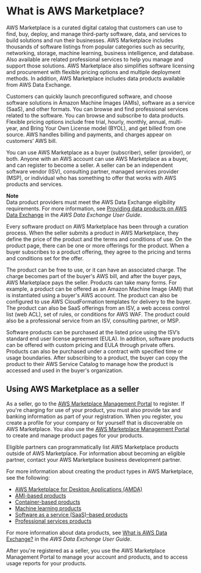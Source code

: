 # What is AWS Marketplace?<a name="what-is-marketplace"></a>

AWS Marketplace is a curated digital catalog that customers can use to find, buy, deploy, and manage third\-party software, data, and services to build solutions and run their businesses\. AWS Marketplace includes thousands of software listings from popular categories such as security, networking, storage, machine learning, business intelligence, and database\. Also available are related professional services to help you manage and support those solutions\. AWS Marketplace also simplifies software licensing and procurement with flexible pricing options and multiple deployment methods\. In addition, AWS Marketplace includes data products available from AWS Data Exchange\.

Customers can quickly launch preconfigured software, and choose software solutions in Amazon Machine Images \(AMIs\), software as a service \(SaaS\), and other formats\. You can browse and find professional services related to the software\. You can browse and subscribe to data products\. Flexible pricing options include free trial, hourly, monthly, annual, multi\-year, and Bring Your Own License model \(BYOL\), and get billed from one source\. AWS handles billing and payments, and charges appear on customers’ AWS bill\.

 You can use AWS Marketplace as a buyer \(subscriber\), seller \(provider\), or both\. Anyone with an AWS account can use AWS Marketplace as a buyer, and can register to become a seller\. A seller can be an independent software vendor \(ISV\), consulting partner, managed services provider \(MSP\), or individual who has something to offer that works with AWS products and services\. 

**Note**  
Data product providers must meet the AWS Data Exchange eligibility requirements\. For more information, see [Providing data products on AWS Data Exchange](https://docs.aws.amazon.com/data-exchange/latest/userguide/providing-data-sets.html) in the *AWS Data Exchange User Guide*\.

Every software product on AWS Marketplace has been through a curation process\. When the seller submits a product in AWS Marketplace, they define the price of the product and the terms and conditions of use\. On the product page, there can be one or more offerings for the product\. When a buyer subscribes to a product offering, they agree to the pricing and terms and conditions set for the offer\. 

 The product can be free to use, or it can have an associated charge\. The charge becomes part of the buyer's AWS bill, and after the buyer pays, AWS Marketplace pays the seller\. Products can take many forms\. For example, a product can be offered as an Amazon Machine Image \(AMI\) that is instantiated using a buyer's AWS account\. The product can also be configured to use AWS CloudFormation templates for delivery to the buyer\. The product can also be SaaS offerings from an ISV, a web access control list \(web ACL\), set of rules, or conditions for AWS WAF\. The product could also be a professional service from an ISV, consulting partner, or MSP\.

Software products can be purchased at the listed price using the ISV’s standard end user license agreement \(EULA\)\. In addition, software products can be offered with custom pricing and EULA through private offers\. Products can also be purchased under a contract with specified time or usage boundaries\. After subscribing to a product, the buyer can copy the product to their AWS Service Catalog to manage how the product is accessed and used in the buyer's organization\. 

## Using AWS Marketplace as a seller<a name="using-aws-marketplace-as-a-provider"></a>

 As a seller, go to the [AWS Marketplace Management Portal](https://aws.amazon.com/marketplace/management) to register\. If you're charging for use of your product, you must also provide tax and banking information as part of your registration\. When you register, you create a profile for your company or for yourself that is discoverable on AWS Marketplace\. You also use the [AWS Marketplace Management Portal](https://aws.amazon.com/marketplace/management) to create and manage product pages for your products\.

Eligible partners can programmatically list AWS Marketplace products outside of AWS Marketplace\. For information about becoming an eligible partner, contact your AWS Marketplace business development partner\.

For more information about creating the product types in AWS Marketplace, see the following:
+ [AWS Marketplace for Desktop Applications \(AMDA\)](amda.md)
+ [AMI\-based products](ami-products.md)
+ [Container\-based products](container-based-products.md)
+ [Machine learning products](machine-learning-products.md)
+ [Software as a service \(SaaS\)–based products](saas-products.md)
+ [Professional services products](proserv-products.md)

For more information about data products, see [What is AWS Data Exchange?](https://docs.aws.amazon.com/data-exchange/latest/userguide/what-is.html) in the *AWS Data Exchange User Guide*\.

 After you're registered as a seller, you use the AWS Marketplace Management Portal to manage your account and products, and to access usage reports for your products\. 